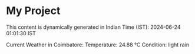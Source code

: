 # My Project

This content is dynamically generated in Indian Time (IST): 2024-06-24 01:01:30 IST


Current Weather in Coimbatore:
Temperature: 24.88 °C
Condition: light rain
